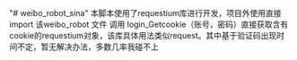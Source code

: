 "# weibo_robot_sina" 
本脚本使用了requestium库进行开发，项目外使用直接import 该weibo_robot 文件 调用 login_Getcookie（账号，密码）直接获取含有cookie的requestium对象，该库具体用法类似request。其中基于验证码出现时间不定，暂无解决办法，多数几率我碰不上
